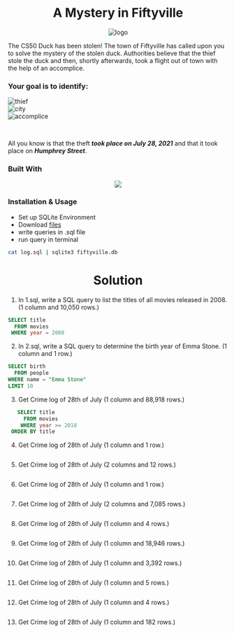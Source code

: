 <h1 align="center">A Mystery in Fiftyville</h1>
<div align="center">
 <img src="https://github-production-user-asset-6210df.s3.amazonaws.com/79293287/286924597-7b39d1e2-0ada-4656-9a3d-4ff453fb805a.png" alt="logo">
 <br/>
 
</div>

The CS50 Duck has been stolen! The town of Fiftyville has called upon you to solve the mystery of the stolen duck. Authorities believe that the thief stole the duck and then, shortly afterwards, took a flight out of town with the help of an accomplice.

### Your goal is to identify:

![thief](https://img.shields.io/badge/-Who%20the%20thief%20is-006400 "image")<br/>
![city](https://img.shields.io/badge/-What%20city%20the%20thief%20escaped%20to-3e54a3 "image")<br/>
![accomplice](https://img.shields.io/badge/-Who%20the%20thief’s%20accomplice%20is-FF0000 "image")<br/>

<br/>

All you know is that the theft _**took place on July 28, 2021**_ and that it took place on _**Humphrey Street**_.

### Built With

<p align="center">
  <a href="https://skillicons.dev">
    <img src="https://skills.thijs.gg/icons?i=sqlite" />
  </a>
</p>

### Installation & Usage

- Set up SQLite Environment
- Download <a href="https://cdn.cs50.net/2022/fall/psets/7/fiftyville.zip">files</a>
- write queries in .sql file
- run query in terminal

```sh
cat log.sql | sqlite3 fiftyville.db
```

<h1 align="center">Solution</h1>

1. In 1.sql, write a SQL query to list the titles of all movies released in 2008. (1 column and 10,050 rows.)

```sql
SELECT title
  FROM movies
 WHERE year = 2008
```

2. In 2.sql, write a SQL query to determine the birth year of Emma Stone. (1 column and 1 row.)

```sql
SELECT birth
  FROM people
WHERE name = "Emma Stone"
LIMIT 10
```

3. Get Crime log of 28th of July (1 column and 88,918 rows.)

```sql
   SELECT title
     FROM movies
    WHERE year >= 2018
 ORDER BY title
```

4. Get Crime log of 28th of July (1 column and 1 row.)

```sql

```

5. Get Crime log of 28th of July (2 columns and 12 rows.)

```sql

```

6. Get Crime log of 28th of July (1 column and 1 row.)

```sql

```

7. Get Crime log of 28th of July (2 columns and 7,085 rows.)

```sql

```

8. Get Crime log of 28th of July (1 column and 4 rows.)

```sql

```

9. Get Crime log of 28th of July (1 column and 18,946 rows.)

```sql

```

10. Get Crime log of 28th of July (1 column and 3,392 rows.)

```sql

```

11. Get Crime log of 28th of July (1 column and 5 rows.)

```sql

```

12. Get Crime log of 28th of July (1 column and 4 rows.)

```sql

```

13. Get Crime log of 28th of July (1 column and 182 rows.)

```sql

```
